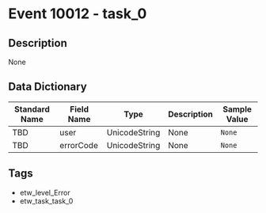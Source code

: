 # Event 10012 - task_0

## Description
None

## Data Dictionary
|Standard Name|Field Name|Type|Description|Sample Value|
|---|---|---|---|---|
|TBD|user|UnicodeString|None|`None`|
|TBD|errorCode|UnicodeString|None|`None`|

## Tags
* etw_level_Error
* etw_task_task_0